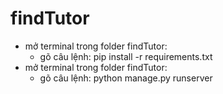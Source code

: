 # findTutor
- mở terminal trong folder findTutor:
  - gõ câu lệnh: pip install -r requirements.txt
- mở terminal trong folder findTutor: 
  - gõ câu lệnh: python manage.py runserver

